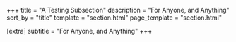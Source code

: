 ﻿+++
title = "A Testing Subsection"
description = "For Anyone, and Anything"
sort_by = "title"
template = "section.html"
page_template = "section.html"

[extra]
subtitle = "For Anyone, and Anything"
+++
